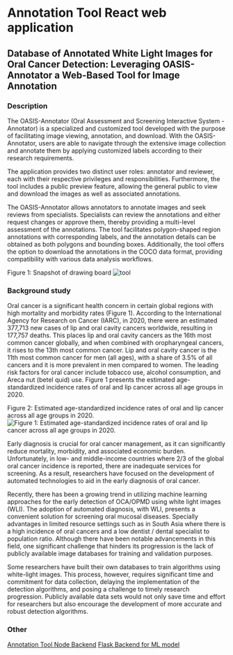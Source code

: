 # Annotation Tool React web application
## Database of Annotated White Light Images for Oral Cancer Detection: Leveraging OASIS-Annotator a Web-Based Tool for Image Annotation

### Description
The OASIS-Annotator (Oral Assessment and Screening Interactive System - Annotator) is a specialized and customized tool developed with the purpose of facilitating image viewing, annotation, and download. With the OASIS-Annotator, users are able to navigate through the extensive image collection and annotate them by applying customized labels according to their research requirements.

The application provides two distinct user roles: annotator and reviewer, each with their respective privileges and responsibilities. Furthermore, the tool includes a public preview feature, allowing the general public to view and download the images as well as associated annotations.

The OASIS-Annotator allows annotators to annotate images and seek reviews from specialists. Specialists can review the annotations and either request changes or approve them, thereby providing a multi-level assessment of the annotations. The tool facilitates polygon-shaped region annotations with corresponding labels, and the annotation details can be obtained as both polygons and bounding boxes. Additionally, the tool offers the option to download the annotations in the COCO data format, providing compatibility with various data analysis workflows.

Figure 1: Snapshot of drawing board
![tool](https://github.com/Oral-Cavity-Research/Annotation-Tool-Frontend/assets/73728629/f686fc36-c6d7-42c6-ba04-997ebbf76862)


### Background study
Oral cancer is a significant health concern in certain global regions with high mortality and morbidity rates (Figure 1). According to the International Agency for Research on Cancer (IARC), in 2020, there were an estimated 377,713 new cases of lip and oral cavity cancers worldwide, resulting in 177,757 deaths. This places lip and oral cavity cancers as the 16th most common cancer globally, and when combined with oropharyngeal cancers, it rises to the 13th most common cancer. Lip and oral cavity cancer is the 11th most common cancer for men (all ages), with a share of 3.5% of all cancers and it is more prevalent in men compared to women. The leading risk factors for oral cancer include tobacco use, alcohol consumption, and Areca nut (betel quid) use. Figure 1 presents the estimated age-standardized incidence rates of oral and lip cancer across all age groups in 2020.

Figure 2: Estimated age-standardized incidence rates of oral and lip cancer across all age groups in 2020.
![Figure 1: Estimated age-standardized incidence rates of oral and lip cancer across all age groups in 2020.](https://github.com/Oral-Cavity-Research/Annotation-Tool-Frontend/assets/73728629/5611f974-61b4-4766-851a-4bea9f5fbb6f)

Early diagnosis is crucial for oral cancer management, as it can significantly reduce mortality, morbidity, and associated economic burden. Unfortunately, in low- and middle-income countries where 2/3 of the global oral cancer incidence is reported, there are inadequate services for screening.  As a result, researchers have focused on the development of automated technologies to aid in the early diagnosis of oral cancer.

Recently, there has been a growing trend in utilizing machine learning approaches for the early detection of OCA/OPMD using white light images (WLI). The adoption of automated diagnosis, with  WLI, presents a convenient solution for screening oral mucosal diseases. Specially advantages in limited resource settings such as in South Asia where there is a high incidence of oral cancers and a low dentist / dental specialist to population ratio. Although there have been notable advancements in this field, one significant challenge that hinders its progression is the lack of publicly available image databases for training and validation purposes. 

Some researchers have built their own databases to train algorithms using white-light images. This process, however, requires significant time and commitment for data collection, delaying the implementation of the detection algorithms, and posing a challenge to timely research progression.  Publicly available data sets would not only save time and effort for researchers but also encourage the development of more accurate and robust detection algorithms.


### Other
[Annotation Tool Node Backend](https://github.com/Oral-Cavity-Research/Annotation-Tool-Backend)
[Flask Backend for ML model](https://github.com/Oral-Cavity-Research/ML-Backend)
